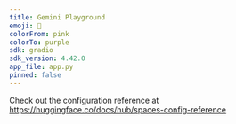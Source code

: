 ```yaml
---
title: Gemini Playground
emoji: 💬
colorFrom: pink
colorTo: purple
sdk: gradio
sdk_version: 4.42.0
app_file: app.py
pinned: false
---
```


Check out the configuration reference at https://huggingface.co/docs/hub/spaces-config-reference